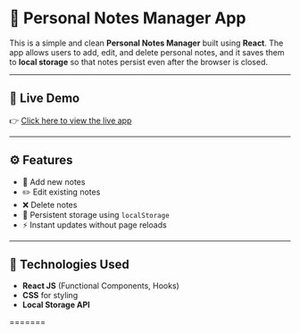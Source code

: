 # 📝 Personal Notes Manager App

This is a simple and clean **Personal Notes Manager** built using **React**. The app allows users to add, edit, and delete personal notes, and it saves them to **local storage** so that notes persist even after the browser is closed.

---

## 🔗 Live Demo

👉 [Click here to view the live app]()

---

## ⚙️ Features

- 📌 Add new notes
- ✏️ Edit existing notes
- ❌ Delete notes
- 💾 Persistent storage using `localStorage`
- ⚡ Instant updates without page reloads

---

## 🚀 Technologies Used

- **React JS** (Functional Components, Hooks)
- **CSS** for styling
- **Local Storage API**

=======
